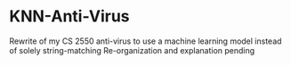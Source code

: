 # KNN-Anti-Virus
Rewrite of my CS 2550 anti-virus to use a machine learning model instead of solely string-matching
Re-organization and explanation pending
